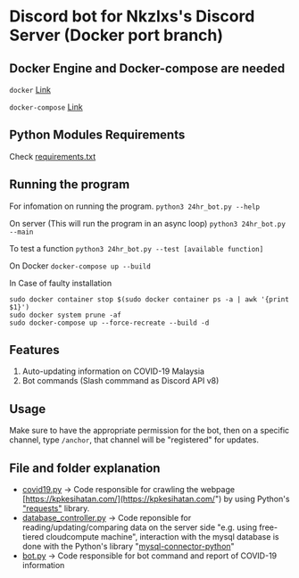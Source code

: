 # Discord bot for Nkzlxs's Discord Server (Docker port branch)

## Docker Engine and Docker-compose are needed
`docker` [Link](https://docs.docker.com/engine/install/)

`docker-compose` [Link](https://docs.docker.com/compose/install/)

## Python Modules Requirements
Check [requirements.txt](./discord_bot/requirements.txt)

## Running the program
For infomation on running the program.
`python3 24hr_bot.py --help`

On server (This will run the program in an async loop)
`python3 24hr_bot.py --main`

To test a function
`python3 24hr_bot.py --test [available function]`

On Docker
`docker-compose up --build`

In Case of faulty installation
```
sudo docker container stop $(sudo docker container ps -a | awk '{print $1}')
sudo docker system prune -af
sudo docker-compose up --force-recreate --build -d
```

## Features
1. Auto-updating information on COVID-19 Malaysia
2. Bot commands (Slash commmand as Discord API v8)

## Usage
Make sure to have the appropriate permission for the bot, then on a specific channel, type `/anchor`, that channel will be "registered" for updates.

## File and folder explanation

- [covid19.py](./discord_bot/covid19.py) -> Code responsible for crawling the webpage [https://kpkesihatan.com/](https://kpkesihatan.com/") by using Python's ["requests"](https://requests.readthedocs.io/en/master/#) library.
- [database_controller.py](./discord_bot/database_controller.py) -> Code reponsible for reading/updating/comparing data on the server side "e.g. using free-tiered cloudcompute machine", interaction with the mysql database is done with the Python's library "[mysql-connector-python](https://pypi.org/project/mysql-connector-python/)"
- [bot.py](./discord_bot/bot.py) -> Code responsible for bot command and report of COVID-19 information
